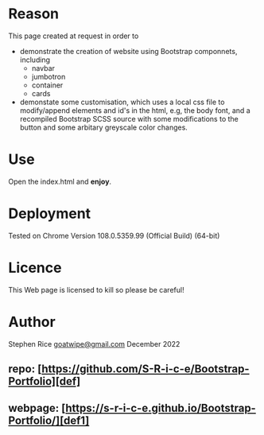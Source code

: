 
# Reason
This page created at request in order to 
- demonstrate the creation of website using Bootstrap componnets, including
    - navbar
    - jumbotron
    - container
    - cards
- demonstate some customisation, which uses a local css file to modify/append elements and id's in the html, e.g, the body font, and a recompiled Bootstrap SCSS source with some modifications to the button and some arbitary greyscale color changes.

# Use
Open the index.html and **enjoy**.

# Deployment
Tested on Chrome Version 108.0.5359.99 (Official Build) (64-bit)

# Licence
This Web page is licensed to kill so please be careful!

# Author
Stephen Rice
goatwipe@gmail.com
December 2022

## repo: [https://github.com/S-R-i-c-e/Bootstrap-Portfolio][def]
## webpage: [https://s-r-i-c-e.github.io/Bootstrap-Portfolio/][def1]

[def]: https://github.com/S-R-i-c-e/Bootstrap-Portfolio
[def1]: https://s-r-i-c-e.github.io/Bootstrap-Portfolio/